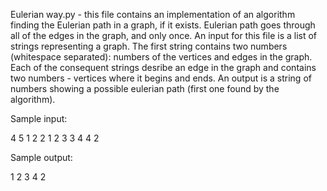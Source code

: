 Eulerian way.py - this file contains an implementation of an algorithm finding the Eulerian path in a graph, if it exists.
Eulerian path goes through all of the edges in the graph, and only once.
An input for this file is a list of strings representing a graph.
The first string contains two numbers (whitespace separated): numbers of the vertices and edges in the graph.
Each of the consequent strings desribe an edge in the graph and contains two numbers - vertices where it begins and ends.
An output is a string of numbers showing a possible eulerian path (first one found by the algorithm).

Sample input:

4 5
1 2
2 1
2 3
3 4
4 2

Sample output:

1 2 3 4 2
